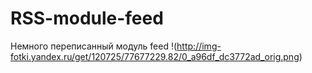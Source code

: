 # RSS-module-feed
Немного переписанный модуль feed
!(http://img-fotki.yandex.ru/get/120725/77677229.82/0_a96df_dc3772ad_orig.png)

